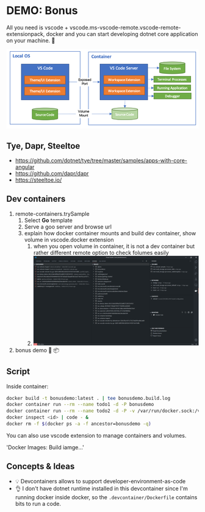 # DEMO: Bonus

All you need is vscode + vscode.ms-vscode-remote.vscode-remote-extensionpack, docker and you can start developing dotnet core application on your machine. 🚀

![alt](../../docs/assets/architecture-containers.png)

## Tye, Dapr, Steeltoe

* <https://github.com/dotnet/tye/tree/master/samples/apps-with-core-angular>
* <https://github.com/dapr/dapr>
* <https://steeltoe.io/>

## Dev containers

1. remote-containers.trySample
   1. Select **Go** template
   2. Serve a goo server and browse url
   3. explain how docker container mounts and build dev container, show volume in vscode.docker extension
      1. when you open volume in container, it is not a dev container but rather different remote option to check folumes easily
      2. ![alt](../../docs/assets/docker-ext.png)
2. bonus demo 🐳 📦

## Script

Inside container:

```bash
docker build -t bonusdemo:latest . | tee bonusdemo.build.log
docker container run --rm --name todo1 -d -P bonusdemo
docker container run --rm --name todo2 -d -P -v /var/run/docker.sock:/var/run/docker.sock bonusdemo:latest
docker inspect <id> | code - &
docker rm -f $(docker ps -a -f ancestor=bonusdemo -q)
```

You can also use vscode extension to manage containers and volumes.

'Docker Images: Build iamge...'

## Concepts & Ideas

* 💡 Devcontainers allows to support developer-environment-as-code
* 👌 I don't have dotnet runtime installed in this devcontainer since I'm running docker inside docker, so the `.devcontainer/Dockerfile` contains bits to run a code.
